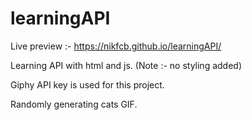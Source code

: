 # learningAPI

Live preview :- https://nikfcb.github.io/learningAPI/

Learning API with html and js. (Note :- no styling added)

Giphy API key is used for this project.

Randomly generating cats GIF. 
